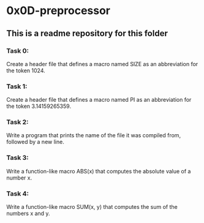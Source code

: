 # 0x0D-preprocessor
## This is a readme repository for this folder
### Task 0:
Create a header file that defines a macro named SIZE as an abbreviation for the token 1024.
### Task 1:
Create a header file that defines a macro named PI as an abbreviation for the token 3.14159265359.
### Task 2:
Write a program that prints the name of the file it was compiled from, followed by a new line.
### Task 3:
Write a function-like macro ABS(x) that computes the absolute value of a number x.
### Task 4:
Write a function-like macro SUM(x, y) that computes the sum of the numbers x and y.
